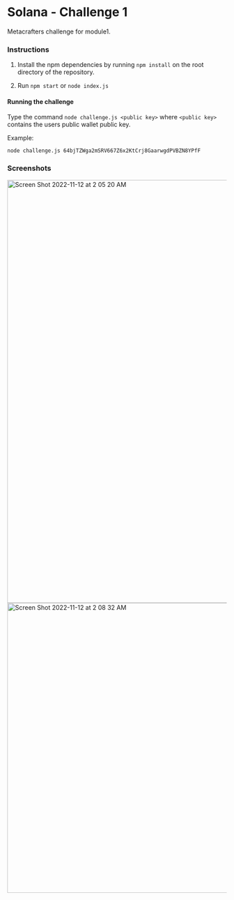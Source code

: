# Solana - Challenge 1

Metacrafters challenge for module1.

### Instructions

1. Install the npm dependencies by running `npm install` on the root directory of the repository. 

2. Run `npm start` or `node index.js`

#### Running the challenge

Type the command `node challenge.js <public key>` where `<public key>` contains the users public wallet public key.

Example:
```
node challenge.js 64bjTZWga2mSRV667Z6x2KtCrj8GaarwgdPVBZN8YPfF 
```

### Screenshots 

<img width="970" alt="Screen Shot 2022-11-12 at 2 05 20 AM" src="https://user-images.githubusercontent.com/43800694/201402034-5be00234-4684-4b1c-940b-aaa11884bbc7.png">

<img width="665" alt="Screen Shot 2022-11-12 at 2 08 32 AM" src="https://user-images.githubusercontent.com/43800694/201402272-410fee31-5397-49b5-ad64-88add5f7456b.png">
